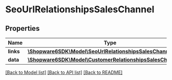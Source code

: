 # SeoUrlRelationshipsSalesChannel

## Properties
Name | Type | Description | Notes
------------ | ------------- | ------------- | -------------
**links** | [**\Shopware6SDK\Model\SeoUrlRelationshipsSalesChannelLinks**](SeoUrlRelationshipsSalesChannelLinks.md) |  | [optional] 
**data** | [**\Shopware6SDK\Model\CustomerRelationshipsSalesChannelData**](CustomerRelationshipsSalesChannelData.md) |  | [optional] 

[[Back to Model list]](../../README.md#documentation-for-models) [[Back to API list]](../../README.md#documentation-for-api-endpoints) [[Back to README]](../../README.md)

